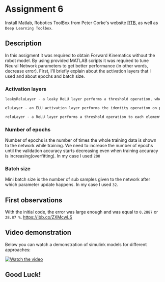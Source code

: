 # Assignment 6
Install Matlab, Robotics ToolBox from Peter Corke's website [RTB](http://www.petercorke.com/), as well as `Deep Learning Toolbox`.  

## Description
In this assigment it was required to obtain Forward Kinematics without the robot model. By using provided MATLAB scripts it was required to tune Neural Network parameters to get better performance (in other words, decrease error). First, I'll briefly explain about the activation layers that I used and about epochs and batch size.

### Activation layers
```javascript
leakyReluLayer - a leaky ReLU layer performs a threshold operation, where any input value less than zero is multiplied by a fixed scalar.
```

```javascript
eluLayer - an ELU activation layer performs the identity operation on positive inputs and an exponential nonlinearity on negative inputs.
```

```javascript
reluLayer - a ReLU layer performs a threshold operation to each element of the input, where any value less than zero is set to zero.
```

### Number of epochs
Number of epochs is the number of times the whole training data is shown to the network while training. We need to increase the number of epochs until the validation accuracy starts decreasing even when training accuracy is increasing(overfitting). In my case I used `200`

### Batch size
Mini batch size is the number of sub samples given to the network after which parameter update happens. In my case I used `32`.

## First observations
With the initial code, the error was large enough and was equal to `0.2887` or `28.87 %`.
https://ibb.co/ZXMcwLS

## Video demonstration
Below you can watch a demonstration of simulink models for different approaches:

[![Watch the video](http://i3.ytimg.com/vi/c6LJVWnKfDc/maxresdefault.jpg)](https://www.youtube.com/watch?v=c6LJVWnKfDc)


## Good Luck!

